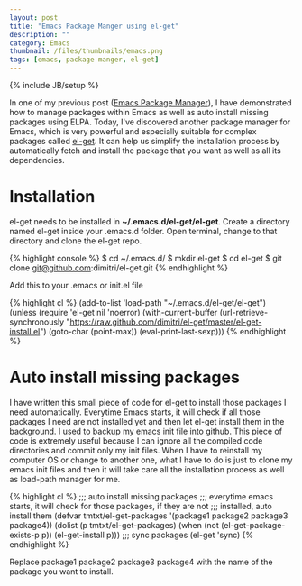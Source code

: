 ```yaml
---
layout: post
title: "Emacs Package Manger using el-get"
description: ""
category: Emacs
thumbnail: /files/thumbnails/emacs.png
tags: [emacs, package manger, el-get]
---
```

{% include JB/setup %}

In one of my previous post
([Emacs Package Manager](/2013/01/07/emacs-package-manager/)), I have
demonstrated how to manage packages within Emacs as well as auto install missing
packages using ELPA. Today, I've discovered another package manager for Emacs,
which is very powerful and especially suitable for complex packages called
[el-get](http://www.emacswiki.org/emacs/el-get). It can help us simplify the
installation process by automatically fetch and install the package that you
want as well as all its dependencies.

# Installation

el-get needs to be installed in **~/.emacs.d/el-get/el-get**. Create a directory
named el-get inside your .emacs.d folder. Open terminal, change to that
directory and clone the el-get repo.

{% highlight console %}
$ cd ~/.emacs.d/
$ mkdir el-get
$ cd el-get
$ git clone git@github.com:dimitri/el-get.git
{% endhighlight %}

Add this to your .emacs or init.el file

{% highlight cl %}
(add-to-list 'load-path "~/.emacs.d/el-get/el-get")
(unless (require 'el-get nil 'noerror)
  (with-current-buffer
      (url-retrieve-synchronously
       "https://raw.github.com/dimitri/el-get/master/el-get-install.el")
    (goto-char (point-max))
    (eval-print-last-sexp)))
{% endhighlight %}

# Auto install missing packages

I have written this small piece of code for el-get to install those packages I
need automatically. Everytime Emacs starts, it will check
if all those packages I need are not installed yet and then let el-get install
them in the background.
I used to backup my emacs init file into github. This piece of code is extremely
useful because
I can ignore all the compiled code directories and commit only my init files.
When I have to reinstall my computer OS or change to another one, what I have to
do is just to clone my emacs init files and then it will take care all the
installation process as well as load-path manager for me.

{% highlight cl %}
;;; auto install missing packages
;;; everytime emacs starts, it will check for those packages, if they are not
;;; installed, auto install them
(defvar tmtxt/el-get-packages
  '(package1 package2 package3 package4))
(dolist (p tmtxt/el-get-packages)
  (when (not (el-get-package-exists-p p))
	(el-get-install p)))
;;; sync packages
(el-get 'sync)
{% endhighlight %}

Replace package1 package2 package3 package4 with the name of the package you
want to install.
